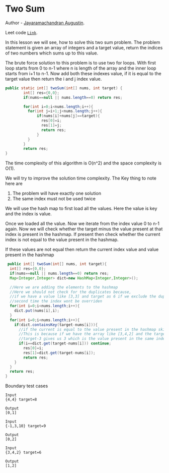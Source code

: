 # Two Sum

Author - [Jayaramachandran Augustin](https://www.linkedin.com/in/jayaramachandran-augustin-bbb754109/).

Leet code [`Link`](https://leetcode.com/problems/two-sum/).



In this lesson we will see, how to solve this two sum problem. The problem statement is given an array of integers and a target value, return the indices of two numbers which sums up to this value.

The brute force solution to this problem is to use two for loops. With first loop starts from 0 to n-1 where n is length of the array and the inner loop starts from i+1 to n-1. Now add both these indexes value, if it is equal to the target value then return the i and j index value.

```java
public static int[] twoSum(int[] nums, int target) {
        int[] res={0,0};
        if(nums==null || nums.length==0) return res;

        for(int i=0;i<nums.length;i++){
          for(int j=i+1;j<nums.length;j++){
              if(nums[i]+nums[j]==target){
                res[0]=i;
                res[1]=j;
                return res;
              }
          }
        }
        return res;
}
```

The time complexity of this algorithm is O(n^2) and the space complexity is O(1).


We will try to improve the solution time complexity. The Key thing to note here are

1. The problem will have exactly one solution
2. The same index must not be used twice

We will use the hash map to first load all the values. Here the value is key and the index is value.

Once we loaded all the value. Now we iterate from the index value 0 to n-1 again. Now we will check whether the target minus the value present at that index is present in the hashmap. If present then check whether the current index is not equal to the value present in the hashmap.

If these values are not equal then return the current index value and value present in the hashmap


```java
 public int[] twoSum(int[] nums, int target){
  int[] res={0,0};
  if(nums==null || nums.length==0) return res;
  Map<Integer,Integer> dict=new HashMap<Integer,Integer>();

  //Here we are adding the elements to the hashmap
  //Here we should not check for the duplicates because,
  //if we have a value like [3,3] and target as 6 if we exclude the duplicates
  //second time the index wont be overriden
  for(int i=0;i<nums.length;i++){
    dict.put(nums[i],i);
  }
  for(int i=0;i<nums.length;i++){
    if(dict.containsKey(target-nums[i])){
      //if the current is equal to the value present in the hashmap skip
      //This is because if we have the array like [3,4,2] and the target as 6
      //target-3 gives us 3 which is the value present in the same index
      if(i==dict.get(target-nums[i])) continue;
        res[0]=i;
        res[1]=dict.get(target-nums[i]);
        return res;
    }
  }
  return res;
}
```

Boundary test cases
```
Input
{4,4} target=8   

Output
[0,1]
```

```
Input
{-1,3,10} target=9   

Output
[0,2]
```

```
Input
{3,4,2} target=6   

Output
[1,2]
```
